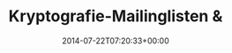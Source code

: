 ---
retweeted: false
source: <a href="http://twitter.com" rel="nofollow">Twitter Web Client</a>
entities:
  user_mentions: []
  urls: []
  symbols: []
  media:
  - expanded_url: https://twitter.com/bascht/status/491482917416480768/photo/1
    indices:
    - '36'
    - '58'
    url: http://t.co/mZqXJthp4j
    media_url: http://pbs.twimg.com/media/BtIZG59CEAAWVop.png
    id_str: '491482915763523584'
    id: '491482915763523584'
    media_url_https: https://pbs.twimg.com/media/BtIZG59CEAAWVop.png
    sizes:
      small:
        w: '588'
        h: '255'
        resize: fit
      thumb:
        w: '150'
        h: '150'
        resize: crop
      large:
        w: '588'
        h: '255'
        resize: fit
      medium:
        w: '588'
        h: '255'
        resize: fit
    type: photo
    display_url: pic.twitter.com/mZqXJthp4j
  hashtags: []
display_text_range:
- '0'
- '58'
favorite_count: '0'
id_str: '491482917416480768'
truncated: false
retweet_count: '0'
id: '491482917416480768'
possibly_sensitive: false
created_at: Tue Jul 22 07:20:33 +0000 2014
favorited: false
full_text: Kryp­to­gra­fie-Mailinglisten &lt;3
lang: pl
extended_entities:
  media:
  - expanded_url: https://twitter.com/bascht/status/491482917416480768/photo/1
    indices:
    - '36'
    - '58'
    url: http://t.co/mZqXJthp4j
    media_url: http://pbs.twimg.com/media/BtIZG59CEAAWVop.png
    id_str: '491482915763523584'
    id: '491482915763523584'
    media_url_https: https://pbs.twimg.com/media/BtIZG59CEAAWVop.png
    sizes:
      small:
        w: '588'
        h: '255'
        resize: fit
      thumb:
        w: '150'
        h: '150'
        resize: crop
      large:
        w: '588'
        h: '255'
        resize: fit
      medium:
        w: '588'
        h: '255'
        resize: fit
    type: photo
    display_url: pic.twitter.com/mZqXJthp4j
tags:
- pesos:twitter
date: '2014-07-22T07:20:33+00:00'
src: https://twitter.com/bascht/status/491482917416480768
original_url: https://twitter.com/bascht/status/491482917416480768
type: twitter_tweet
media_url: https://img.bascht.com/twitter/pbs.twimg.com/media/BtIZG59CEAAWVop.png
text: Kryp­to­gra­fie-Mailinglisten &lt;3
title: Kryp­to­gra­fie-Mailinglisten &

---